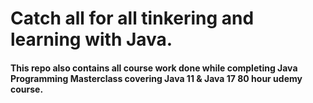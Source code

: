 # Catch all for all tinkering and learning with Java.
#### This repo also contains all course work done while completing Java Programming Masterclass covering Java 11 & Java 17 80 hour udemy course. 

